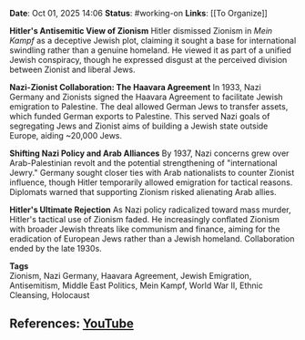 **Date**: Oct 01, 2025 14:06
**Status**: #working-on
**Links**: [[To Organize]] 

**Hitler's Antisemitic View of Zionism**
Hitler dismissed Zionism in *Mein Kampf* as a deceptive Jewish plot, claiming it sought a base for international swindling rather than a genuine homeland. He viewed it as part of a unified Jewish conspiracy, though he expressed disgust at the perceived division between Zionist and liberal Jews.

**Nazi-Zionist Collaboration: The Haavara Agreement**
In 1933, Nazi Germany and Zionists signed the Haavara Agreement to facilitate Jewish emigration to Palestine. The deal allowed German Jews to transfer assets, which funded German exports to Palestine. This served Nazi goals of segregating Jews and Zionist aims of building a Jewish state outside Europe, aiding ~20,000 Jews.

**Shifting Nazi Policy and Arab Alliances**
By 1937, Nazi concerns grew over Arab-Palestinian revolt and the potential strengthening of "international Jewry." Germany sought closer ties with Arab nationalists to counter Zionist influence, though Hitler temporarily allowed emigration for tactical reasons. Diplomats warned that supporting Zionism risked alienating Arab allies.

**Hitler's Ultimate Rejection**
As Nazi policy radicalized toward mass murder, Hitler's tactical use of Zionism faded. He increasingly conflated Zionism with broader Jewish threats like communism and finance, aiming for the eradication of European Jews rather than a Jewish homeland. Collaboration ended by the late 1930s.

**Tags**  
Zionism, Nazi Germany, Haavara Agreement, Jewish Emigration, Antisemitism, Middle East Politics, Mein Kampf, World War II, Ethnic Cleansing, Holocaust

## References: [YouTube](https://www.youtube.com/watch?v=xfxd-k9MLCw)
